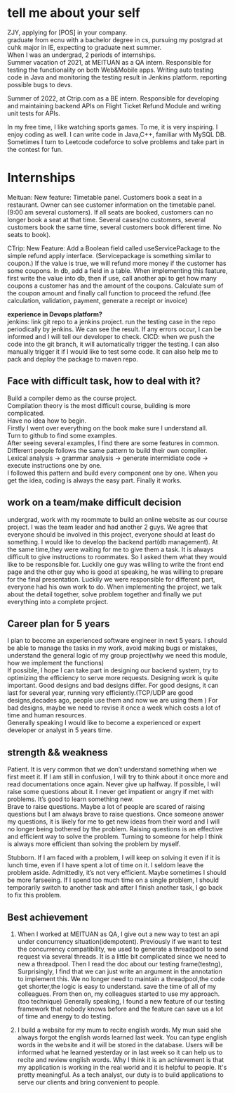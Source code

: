 # tell me about your self

ZJY, applying for [POS] in your company.  
graduate from ecnu with a bachelor degree in cs, pursuing my postgrad at cuhk major in IE, expecting to graduate next summer.  
When I was an undergrad, 2 periods of internships.  
Summer vacation of 2021, at MEITUAN as a QA intern. Responsible for testing the functionality on both Web&Mobile apps. Writing auto testing code in Java and monitoring the testing result in Jenkins platform. reporting possible bugs to devs.

Summer of 2022, at Ctrip.com as a BE intern. Responsible for developing and maintaining backend APIs on Flight Ticket Refund Module and writing unit tests for APIs.

In my free time, I like watching sports games. To me, it is very inspiring. I enjoy coding as well. I can write code in Java,C++, familiar with MySQL DB. Sometimes I turn to Leetcode codeforce to solve problems and take part in the contest for fun.

# Internships

Meituan:
New feature: Timetable panel. Customers book a seat in a restaurant. Owner can see customer information on the timetable panel. (9:00 am several customers). If all seats are booked, customers can no longer book a seat at that time.
Several cases(no customers, several customers book the same time, several customers book different time. No seats to book).

CTrip:
New Feature: Add a Boolean field called useServicePackage to the simple refund apply interface. (Servicepackage is something similar to coupon.) If the value is true, we will refund more money if the customer has some coupons. In db, add a field in a table. When implementing this feature, first write the value into db, then if use, call another api to get how many coupons a customer has and the amount of the coupons. Calculate sum of the coupon amount and finally call function to proceed the refund.(fee calculation, validation, payment, generate a receipt or invoice)

**experience in Devops platform?**  
jenkins: link git repo to a jenkins project. run the testing case in the repo periodically by jenkins. We can see the result. If any errors occur, I can be informed and I will tell our developer to check.
CICD: when we push the code into the git branch, it will automatically trigger the testing. I can also manually trigger it if I would like to test some code. It can also help me to pack and deploy the package to maven repo.

## **Face with difficult task, how to deal with it?**

Build a compiler demo as the course project.  
Compilation theory is the most difficult course, building is more complicated.  
Have no idea how to begin.  
Firstly I went over everything on the book make sure I understand all.  
Turn to github to find some examples.  
After seeing several examples, I find there are some features in common. Different people follows the same pattern to build their own compiler. Lexical analysis -> grammar analysis -> generate intermidiate code -> execute instructions one by one.  
I followed this pattern and build every component one by one. When you get the idea, coding is always the easy part. Finally it works.

## **work on a team/make difficult decision**

undergrad, work with my roommate to build an online website as our course project. I was the team leader and had another 2 guys. We agree that everyone should be involved in this project, everyone should at least do something. I would like to develop the backend part(db management). At the same time,they were waiting for me to give them a task. It is always difficult to give instructions to roommates. So I asked them what they would like to be responsible for. Luckily one guy was willing to write the front end page and the other guy who is good at speaking, he was willing to prepare for the final presentation. Luckily we were responsible for different part, everyone had his own work to do. When implementing the project, we talk about the detail together, solve problem together and finally we put everything into a complete project.

## **Career plan for 5 years**

I plan to become an experienced software engineer in next 5 years. I should be able to manage the tasks in my work, avoid making bugs or mistakes, understand the general logic of my group project(why we need this module, how we implement the functions)  
If possible, I hope I can take part in designing our backend system, try to optimizing the efficiency to serve more requests. Designing work is quite important. Good designs and bad designs differ. For good designs, it can last for several year, running very efficiently.(TCP/UDP are good designs,decades ago, people use them and now we are using them ) For bad designs, maybe we need to revise it once a week which costs a lot of time and human resources.  
Generally speaking I would like to become a experienced or expert developer or analyst in 5 years time.

## **strength && weakness**

Patient. It is very common that we don’t understand something when we first meet it. If I am still in confusion, I will try to think about it once more and read documentations once again. Never give up halfway. If possible, I will raise some questions about it. I never get impatient or angry if met with problems. It’s good to learn something new.  
Brave to raise questions. Maybe a lot of people are scared of raising questions but I am always brave to raise questions. Once someone answer my questions, it is likely for me to get new ideas from their word and I will no longer being bothered by the problem. Raising questions is an effective and efficient way to solve the problem. Turning to someone for help I think is always more efficient than solving the problem by myself.

Stubborn. If I am faced with a problem, I will keep on solving it even if it is lunch time, even if I have spent a lot of time on it. I seldom leave the problem aside. Admittedly, it’s not very efficient. Maybe sometimes I should be more farseeing. If I spend too much time on a single problem, I should temporarily switch to another task and after I finish another task, I go back to fix this problem.

## Best achievement

1. When I worked at MEITUAN as QA, I give out a new way to test an api under concurrency situation(idempotent).
   Previously if we want to test the concurrency compatibility, we used to generate a threadpool to send request via several threads. It is a little bit complicated since we need to new a threadpool. Then I read the doc about our testing frame(testng), Surprisingly, I find that we can just write an argument in the annotation to implement this. We no longer need to maintain a threadpool,the code get shorter,the logic is easy to understand. save the time of all of my colleagues. From then on, my colleagues started to use my approach.(too technique) Generally speaking, I found a new feature of our testing framework that nobody knows before and the feature can save us a lot of time and energy to do testing.

2. I build a website for my mum to recite english words. My mun said she always forgot the english words learned last week. You can type english words in the website and it will be stored in the database. Users will be informed what he learned yesterday or in last week so it can help us to recite and review english words. Why I think it is an achievement is that my application is working in the real world and it is helpful to people. It's pretty meaningful. As a tech analyst, our duty is to build applications to serve our clients and bring convenient to people.
